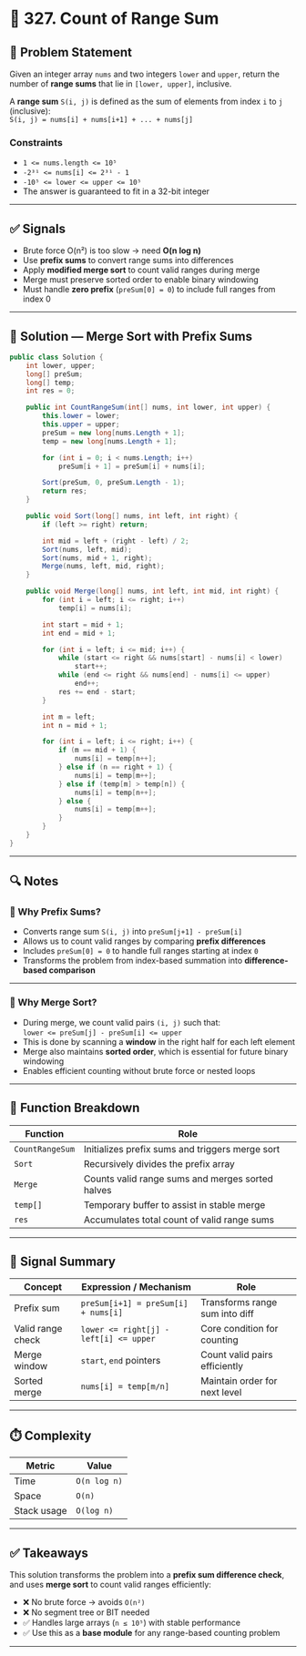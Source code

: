 # 🧠 327. Count of Range Sum

## 🔗 Problem Statement

Given an integer array `nums` and two integers `lower` and `upper`, return the number of **range sums** that lie in `[lower, upper]`, inclusive.

A **range sum** `S(i, j)` is defined as the sum of elements from index `i` to `j` (inclusive):  
`S(i, j) = nums[i] + nums[i+1] + ... + nums[j]`

### Constraints

- `1 <= nums.length <= 10⁵`  
- `-2³¹ <= nums[i] <= 2³¹ - 1`  
- `-10⁵ <= lower <= upper <= 10⁵`  
- The answer is guaranteed to fit in a 32-bit integer

---

## ✅ Signals

- Brute force O(n²) is too slow → need **O(n log n)**  
- Use **prefix sums** to convert range sums into differences  
- Apply **modified merge sort** to count valid ranges during merge  
- Merge must preserve sorted order to enable binary windowing  
- Must handle **zero prefix** (`preSum[0] = 0`) to include full ranges from index 0

---

## 🧩 Solution — Merge Sort with Prefix Sums

```csharp
public class Solution {
    int lower, upper;
    long[] preSum;
    long[] temp;
    int res = 0;

    public int CountRangeSum(int[] nums, int lower, int upper) {
        this.lower = lower;
        this.upper = upper;
        preSum = new long[nums.Length + 1];
        temp = new long[nums.Length + 1];

        for (int i = 0; i < nums.Length; i++)
            preSum[i + 1] = preSum[i] + nums[i];

        Sort(preSum, 0, preSum.Length - 1);
        return res;
    }

    public void Sort(long[] nums, int left, int right) {
        if (left >= right) return;

        int mid = left + (right - left) / 2;
        Sort(nums, left, mid);
        Sort(nums, mid + 1, right);
        Merge(nums, left, mid, right);
    }

    public void Merge(long[] nums, int left, int mid, int right) {
        for (int i = left; i <= right; i++)
            temp[i] = nums[i];

        int start = mid + 1;
        int end = mid + 1;

        for (int i = left; i <= mid; i++) {
            while (start <= right && nums[start] - nums[i] < lower)
                start++;
            while (end <= right && nums[end] - nums[i] <= upper)
                end++;
            res += end - start;
        }

        int m = left;
        int n = mid + 1;

        for (int i = left; i <= right; i++) {
            if (m == mid + 1) {
                nums[i] = temp[n++];
            } else if (n == right + 1) {
                nums[i] = temp[m++];
            } else if (temp[m] > temp[n]) {
                nums[i] = temp[n++];
            } else {
                nums[i] = temp[m++];
            }
        }
    }
}
```

---

## 🔍 Notes

### 🔗 Why Prefix Sums?

- Converts range sum `S(i, j)` into `preSum[j+1] - preSum[i]`  
- Allows us to count valid ranges by comparing **prefix differences**  
- Includes `preSum[0] = 0` to handle full ranges starting at index `0`  
- Transforms the problem from index-based summation into **difference-based comparison**

---

### 🔗 Why Merge Sort?

- During merge, we count valid pairs `(i, j)` such that:  
  `lower <= preSum[j] - preSum[i] <= upper`  
- This is done by scanning a **window** in the right half for each left element  
- Merge also maintains **sorted order**, which is essential for future binary windowing  
- Enables efficient counting without brute force or nested loops

---

## 🧠 Function Breakdown

| Function         | Role                                               |
|------------------|----------------------------------------------------|
| `CountRangeSum`  | Initializes prefix sums and triggers merge sort    |
| `Sort`           | Recursively divides the prefix array               |
| `Merge`          | Counts valid range sums and merges sorted halves   |
| `temp[]`         | Temporary buffer to assist in stable merge         |
| `res`            | Accumulates total count of valid range sums        |

---

## 🧠 Signal Summary

| Concept             | Expression / Mechanism                      | Role                            |
|---------------------|----------------------------------------------|----------------------------------|
| Prefix sum          | `preSum[i+1] = preSum[i] + nums[i]`          | Transforms range sum into diff  |
| Valid range check   | `lower <= right[j] - left[i] <= upper`       | Core condition for counting     |
| Merge window        | `start`, `end` pointers                      | Count valid pairs efficiently   |
| Sorted merge        | `nums[i] = temp[m/n]`                        | Maintain order for next level   |

---

## ⏱️ Complexity

| Metric       | Value         |
|--------------|---------------|
| Time         | `O(n log n)`  |
| Space        | `O(n)`        |
| Stack usage  | `O(log n)`    |

---

## ✅ Takeaways

This solution transforms the problem into a **prefix sum difference check**, and uses **merge sort** to count valid ranges efficiently:

- ❌ No brute force → avoids `O(n²)`  
- ❌ No segment tree or BIT needed  
- ✅ Handles large arrays (`n ≤ 10⁵`) with stable performance  
- ✅ Use this as a **base module** for any range-based counting problem

---
